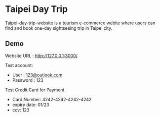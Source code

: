 # Taipei Day Trip

Taipei-day-trip-website is a tourism e-commerce webite where users can find and book one-day sightseeing trip in Taipei city.

## Demo

Website URL : http://127.0.0.1:3000/

Test account:

* User : 123@outlook.com
* Password : 123

Test Credit Card for Payment

* Card Number: 4242-4242-4242-4242
* expiry date: 01/23
* ccv: 123
